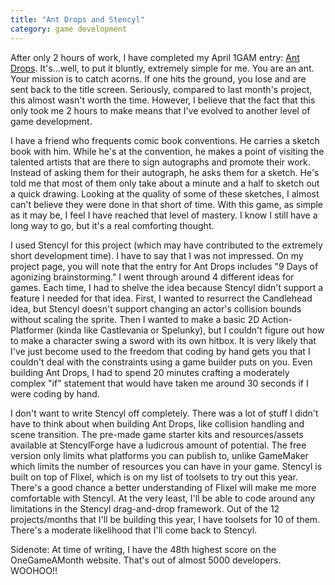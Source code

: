 ```yaml
---
title: "Ant Drops and Stencyl"
category: game development
---
```

After only 2 hours of work, I have completed my April 1GAM entry: <a href="http://www.newgrounds.com/portal/view/615087">Ant Drops</a>. It's...well, to put it bluntly, extremely simple for me. You are an ant. Your mission is to catch acorns. If one hits the ground, you lose and are sent back to the title screen. Seriously, compared to last month's project, this almost wasn't worth the time. However, I believe that the fact that this only took me 2 hours to make means that I've evolved to another level of game development.

I have a friend who frequents comic book conventions. He carries a sketch book with him. While he's at the convention, he makes a point of visiting the talented artists that are there to sign autographs and promote their work. Instead of asking them for their autograph, he asks them for a sketch. He's told me that most of them only take about a minute and a half to sketch out a quick drawing. Looking at the quality of some of these sketches, I almost can't believe they were done in that short of time. With this game, as simple as it may be, I feel I have reached that level of mastery. I know I still have a long way to go, but it's a real comforting thought.

I used Stencyl for this project (which may have contributed to the extremely short development time). I have to say that I was not impressed. On my project page, you will note that the entry for Ant Drops includes "9 Days of agonizing brainstorming." I went through around 4 different ideas for games. Each time, I had to shelve the idea because Stencyl didn't support a feature I needed for that idea. First, I wanted to resurrect the Candlehead idea, but Stencyl doesn't support changing an actor's collision bounds without scaling the sprite. Then I wanted to make a basic 2D Action-Platformer (kinda like Castlevania or Spelunky), but I couldn't figure out how to make a character swing a sword with its own hitbox. It is very likely that I've just become used to the freedom that coding by hand gets you that I couldn't deal with the constraints using a game builder puts on you. Even building Ant Drops, I had to spend 20 minutes crafting a moderately complex "if" statement that would have taken me around 30 seconds if I were coding by hand.

I don't want to write Stencyl off completely. There was a lot of stuff I didn't have to think about when building Ant Drops, like collision handling and scene transition. The pre-made game starter kits and resources/assets available at StencylForge have a ludicrous amount of potential. The free version only limits what platforms you can publish to, unlike GameMaker which limits the number of resources you can have in your game. Stencyl is built on top of Flixel, which is on my list of toolsets to try out this year. There's a good chance a better understanding of Flixel will make me more comfortable with Stencyl. At the very least, I'll be able to code around any limitations in the Stencyl drag-and-drop framework. Out of the 12 projects/months that I'll be building this year, I have toolsets for 10 of them. There's a moderate likelihood that I'll come back to Stencyl.

Sidenote: At time of writing, I have the 48th highest score on the OneGameAMonth website. That's out of almost 5000 developers. WOOHOO!!